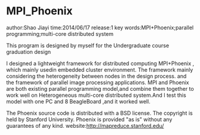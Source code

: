 MPI_Phoenix
===========
author:Shao Jiayi                               time:2014/06/17                                 release:1
key words:MPI+Phoenix;parallel programming;multi-core distributed system

This program is designed by myself for the Undergraduate course graduation design

I designed a lightweight framework for distributed computing MPI+Phoenix , which mainly usedin embedded
cluster environment. The framework mainly considering the heterogeneity between nodes in the design process. 
and the framework of parallel image processing applications.
MPI and Phoenix are both existing parallel programming model,and combine them together to work well on Heterogeneous 
multi-core distributed system.And I test this model with one PC and 8 BeagleBoard ,and it worked well.

The Phoenix source code is distributed with a BSD license. The copyright is held by Stanford University. Phoenix
is provided "as is" without any guarantees of any kind. 
website:http://mapreduce.stanford.edu/
